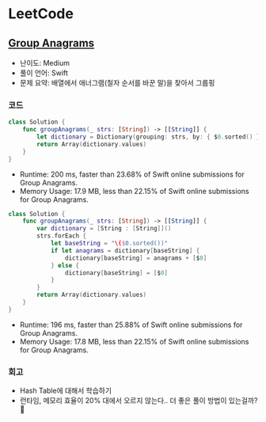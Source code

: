 # LeetCode

## [Group Anagrams](https://leetcode.com/problems/group-anagrams/)

* 난이도: Medium
* 풀이 언어: Swift
* 문제 요약: 배열에서 애너그램(철자 순서를 바꾼 말)을 찾아서 그룹핑

### 코드

```swift
class Solution {
    func groupAnagrams(_ strs: [String]) -> [[String]] {
        let dictionary = Dictionary(grouping: strs, by: { $0.sorted() })
        return Array(dictionary.values)
    }
}
```

* Runtime: 200 ms, faster than 23.68% of Swift online submissions for Group Anagrams.
* Memory Usage: 17.9 MB, less than 22.15% of Swift online submissions for Group Anagrams.

```swift
class Solution {
    func groupAnagrams(_ strs: [String]) -> [[String]] {
        var dictionary = [String : [String]]()
        strs.forEach {
            let baseString = "\($0.sorted())"
            if let anagrams = dictionary[baseString] {
                dictionary[baseString] = anagrams + [$0]
            } else {
                dictionary[baseString] = [$0]
            }
        }
        return Array(dictionary.values)
    }
}
```

* Runtime: 196 ms, faster than 25.88% of Swift online submissions for Group Anagrams.
* Memory Usage: 17.8 MB, less than 22.15% of Swift online submissions for Group Anagrams.

### 회고

* Hash Table에 대해서 학습하기
* 런타임, 메모리 효율이 20% 대에서 오르지 않는다.. 더 좋은 풀이 방법이 있는걸까? 🤔